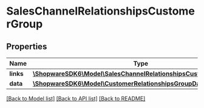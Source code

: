 # SalesChannelRelationshipsCustomerGroup

## Properties
Name | Type | Description | Notes
------------ | ------------- | ------------- | -------------
**links** | [**\ShopwareSDK6\Model\SalesChannelRelationshipsCustomerGroupLinks**](SalesChannelRelationshipsCustomerGroupLinks.md) |  | [optional] 
**data** | [**\ShopwareSDK6\Model\CustomerRelationshipsGroupData**](CustomerRelationshipsGroupData.md) |  | [optional] 

[[Back to Model list]](../../README.md#documentation-for-models) [[Back to API list]](../../README.md#documentation-for-api-endpoints) [[Back to README]](../../README.md)


